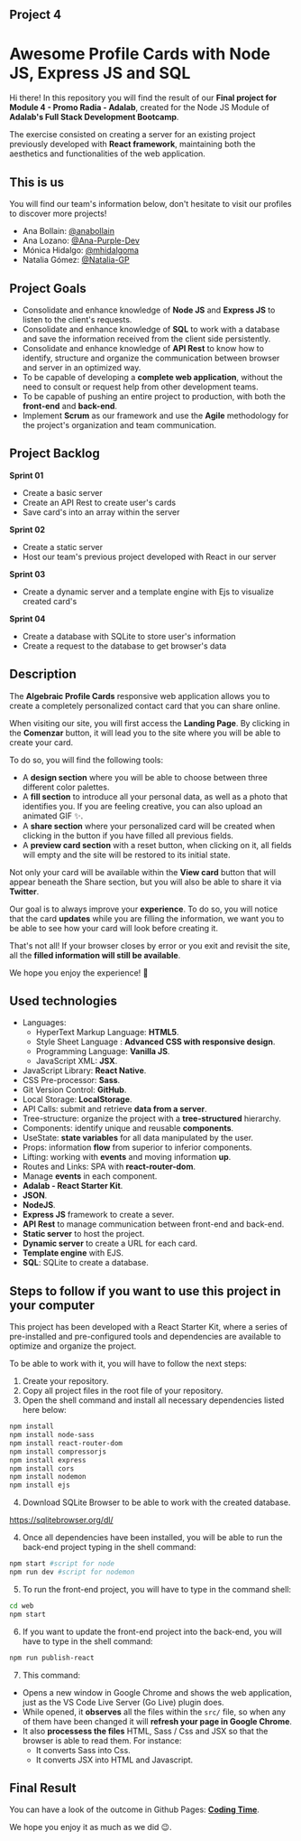 ## Project 4
# Awesome Profile Cards with Node JS, Express JS and SQL

Hi there! In this repository you will find the result of our **Final project for Module 4 - Promo Radia - Adalab**, created for the Node JS Module of **Adalab's Full Stack Development Bootcamp**. 

The exercise consisted on creating a server for an existing project previously developed with **React framework**, maintaining both the aesthetics and functionalities of the web application.

## This is us
You will find our team's information below, don't hesitate to visit our profiles to discover more projects!

- Ana Bollain: [@anabollain](https://github.com/anabollain) 
- Ana Lozano: [@Ana-Purple-Dev](https://github.com/Ana-Purple-Dev) 
- Mónica Hidalgo: [@mhidalgoma](https://github.com/mhidalgoma)
- Natalia Gómez: [@Natalia-GP](https://github.com/Natalia-GP)

## Project Goals

- Consolidate and enhance knowledge of **Node JS** and **Express JS** to listen to the client's requests.
- Consolidate and enhance knowledge of **SQL** to work with a database and save the information received from the client side persistently.
- Consolidate and enhance knowledge of **API Rest** to know how to identify, structure and organize the communication between browser and server in an optimized way.
- To be capable of developing a **complete web application**, without the need to consult or request help from other development teams.
- To be capable of pushing an entire project to production, with both the **front-end** and **back-end**.
- Implement **Scrum** as our framework and use the **Agile** methodology for the project's organization and team communication. 

## Project Backlog

**Sprint 01**
- Create a basic server
- Create an API Rest to create user's cards
- Save card's into an array within the server

**Sprint 02**
- Create a static server
- Host our team's previous project developed with React in our server

**Sprint 03**
- Create a dynamic server and a template engine with Ejs to visualize created card's

**Sprint 04**
- Create a database with SQLite to store user's information
- Create a request to the database to get browser's data

## Description

The **Algebraic Profile Cards** responsive web application allows you to create a completely personalized contact card that you can share online. 

When visiting our site, you will first access the **Landing Page**. By clicking in the **Comenzar** button, it will lead you to the site where you will be able to create your card. 

To do so, you will find the following tools:

- A **design section** where you will be able to choose between three different color palettes.
- A **fill section** to introduce all your personal data, as well as a photo that identifies you. If you are feeling creative, you can also upload an animated GIF ✨.
- A **share section** where your personalized card will be created when clicking in the button if you have filled all previous fields. 
- A **preview card section** with a reset button, when clicking on it, all fields will empty and the site will be restored to its initial state.

Not only your card will be available within the **View card** button that will appear beneath the Share section, but you will also be able to share it via **Twitter**.

Our goal is to always improve your **experience**. To do so, you will notice that the card **updates** while you are filling the information, we want you to be able to see how your card will look before creating it. 

That's not all! If your browser closes by error or you exit and revisit the site, all the **filled information will still be available**. 

We hope you enjoy the experience! 🎉

## Used technologies

- Languages: 
    - HyperText Markup Language: **HTML5**.
    - Style Sheet Language : **Advanced CSS with responsive design**.
    - Programming Language: **Vanilla JS**.
    - JavaScript XML: **JSX**.
- JavaScript Library: **React Native**.
- CSS Pre-processor: **Sass**.
- Git Version Control: **GitHub**.
- Local Storage: **LocalStorage**.
- API Calls: submit and retrieve **data from a server**.
- Tree-structure: organize the project with a **tree-structured** hierarchy.
- Components: identify unique and reusable **components**.
- UseState: **state variables** for all data manipulated by the user.
- Props: information **flow** from superior to inferior components.
- Lifting: working with **events** and moving information **up**.
- Routes and Links: SPA with **react-router-dom**.
- Manage **events** in each component.
- **Adalab - React Starter Kit**.
- **JSON**.
- **NodeJS**.
- **Express JS** framework to create a sever.
- **API Rest** to manage communication between front-end and back-end.
- **Static server** to host the project.
- **Dynamic server** to create a URL for each card.
- **Template engine** with EJS.
- **SQL**: SQLite to create a database.


## Steps to follow if you want to use this project in your computer

This project has been developed with a React Starter Kit, where a series of pre-installed and pre-configured tools and dependencies are available to optimize and organize the project. 

To be able to work with it, you will have to follow the next steps:

1. Create your repository.
2. Copy all project files in the root file of your repository.
3. Open the shell command and install all necessary dependencies listed here below:

```bash
npm install
npm install node-sass
npm install react-router-dom
npm install compressorjs
npm install express
npm install cors
npm install nodemon
npm install ejs
```

4. Download SQLite Browser to be able to work with the created database. 

https://sqlitebrowser.org/dl/

4. Once all dependencies have been installed, you will be able to run the back-end project typing in the shell command:

```bash
npm start #script for node
npm run dev #script for nodemon
```

5. To run the front-end project, you will have to type in the command shell: 

```bash
cd web
npm start
```

6. If you want to update the front-end project into the back-end, you will have to type in the shell command: 

```bash
npm run publish-react
```

7. This command:
- Opens a new window in Google Chrome and shows the web application, just as the VS Code Live Server (Go Live) plugin does.
- While opened, it **observes** all the files within the `src/` file, so when any of them have been changed it will **refresh your page in Google Chrome**.
- It also **processess the files** HTML, Sass / Css and JSX so that the browser is able to read them. For instance:
    - It converts Sass into Css.
    - It converts JSX into HTML and Javascript.


## Final Result

You can have a look of the outcome in Github Pages: **[Coding Time](https://project-promo-r-module-4-team-9-production.up.railway.app/)**. 

We hope you enjoy it as much as we did 😉. 

